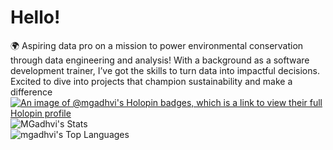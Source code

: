 # **Hello!**
🌍 Aspiring data pro on a mission to power environmental conservation through data engineering and analysis! With a background as a software development trainer, I’ve got the skills to turn data into impactful decisions. Excited to dive into projects that champion sustainability and make a difference
[![An image of @mgadhvi's Holopin badges, which is a link to view their full Holopin profile](https://holopin.me/mgadhvi)](https://holopin.io/@mgadhvi)
![MGadhvi's Stats](https://github-readme-stats.vercel.app/api?username=MGadhvi&theme=nord&show_icons=true&hide_border=true&count_private=true)  
![mgadhvi's Top Languages](https://github-readme-stats.vercel.app/api/top-langs/?username=mgadhvi&theme=nord&show_icons=true&hide_border=true&layout=compact)
